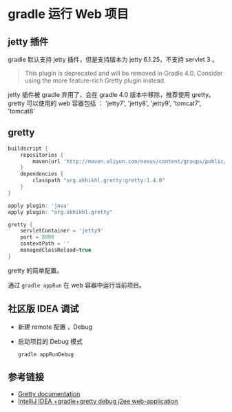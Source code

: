 # gradle 运行 Web 项目

## jetty 插件

gradle 默认支持 jetty 插件，但是支持版本为 jetty 6.1.25，不支持 servlet 3 。

> This plugin is deprecated and will be removed in Gradle 4.0\. Consider using the more feature-rich Gretty plugin instead.

jetty 插件被 gradle 弃用了，会在 gradle 4.0 版本中移除，推荐使用 gretty。 gretty 可以使用的 web 容器包括 ： 'jetty7', 'jetty8', 'jetty9', 'tomcat7', 'tomcat8'

## gretty

```groovy
buildscript {
    repositories {
        maven{url 'http://maven.aliyun.com/nexus/content/groups/public/'}
    }
    dependencies {
        classpath "org.akhikhl.gretty:gretty:1.4.0"
    }
}

apply plugin: 'java'
apply plugin: "org.akhikhl.gretty"

gretty {
    servletContainer = 'jetty9'
    port = 8090
    contextPath = ''
    managedClassReload=true
}
```

gretty 的简单配置。

通过 `gradle appRun` 在 web 容器中运行当前项目。

## 社区版 IDEA 调试

- 新建 remote 配置 ，Debug
- 启动项目的 Debug 模式

  ```
  gradle appRunDebug
  ```

## 参考链接

- [Gretty documentation](http://akhikhl.github.io/gretty-doc/index.html)
- [IntelliJ IDEA +gradle+gretty debug j2ee web-application](http://www.chenkaihua.com/2016/02/20/idea-webapp-remote-debug-via-gretty/)

